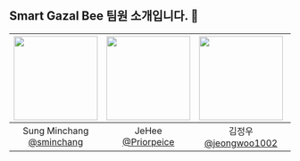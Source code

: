 ## Smart Gazal Bee 팀원 소개입니다. 👋
|<img src="https://avatars.githubusercontent.com/u/58043537?v=4" width="150" height="150"/>|<img src="https://avatars.githubusercontent.com/u/87186241?v=4" width="150" height="150"/>|<img src="https://avatars.githubusercontent.com/u/132726410?v=4" width="150" height="150"/>|<img src="https://avatars.githubusercontent.com/u/117336601?v=4" width="150" height="150"/>|
|:-:|:-:|:-:|:-:|
|Sung Minchang<br/>[@sminchang](https://github.com/sminchang)|JeHee<br/>[@Priorpeice](https://github.com/Priorpeice)|김정우<br/>[@jeongwoo1002](https://github.com/jeongwoo1002)|Won<br/>[@Hamul777](https://github.com/Hamul777)|
